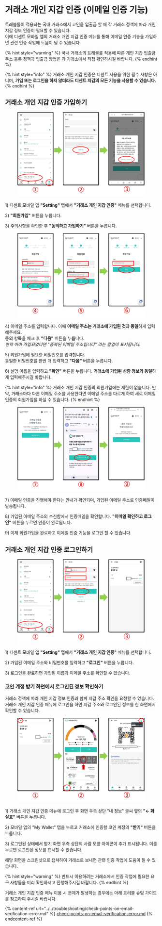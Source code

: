 # 거래소 개인 지갑 인증 (이메일 인증 기능)

트래블룰이 적용되는 국내 거래소에서 코인을 입출금 할 때 각 거래소 정책에 따라 개인 지갑 정보 인증이 필요할 수 있습니다.\
이에 디센트 모바일 앱의 거래소 개인 지갑 인증 메뉴를 통해 이메일 인증 기능을 가입하면 관련 인증 작업에 도움이 될 수 있습니다.

{% hint style="warning" %}
국내 거래소의 트래블룰 적용에 따른 개인 지갑 입출금 주소 등록 정책과 입출금 방법은 각 거래소에서 직접 확인하시길 바랍니다.
{% endhint %}

{% hint style="info" %}
거래소 개인 지갑 인증은 디센트 사용을 위한 필수 사항은 아니며, **가입 또는 로그인을 하지 않더라도 디센트 지갑의 모든 기능을 사용할 수 있습니다.**
{% endhint %}

## 거래소 개인 지갑 인증 가입하기

<figure><img src="../../.gitbook/assets/가입-01.png" alt=""><figcaption></figcaption></figure>

1\) 디센트 모바일 앱 **"Setting"** 탭에서 **"거래소 개인 지갑 인증"** 메뉴를 선택합니다.

2\) **"회원가입"** 버튼을 누릅니다.

3\) 주의사항을 확인한 후 **"동의하고 가입하기"** 버튼을 누릅니다.



<figure><img src="../../.gitbook/assets/가입-02.png" alt=""><figcaption></figcaption></figure>

4\) 이메일 주소를 입력합니다. 이때 **이메일 주소는 거래소에 가입된 것과 동일**하게 입력해주세요.\
&#x20;    동의 항목을 체크 후 **"다음"** 버튼을 누릅니다.\
&#x20;    _만약 이미 가입되었다면 "중복된 이메일 주소입니다" 라는 팝업이 표시됩니다._

5\) 회원가입에 필요한 비밀번호를 입력합니다.\
&#x20;    동일한 비밀번호를 한번 더 입력하고 **"다음"** 버튼을 누릅니다.

6\) 실명 이름을 입력하고 **"확인"** 버튼을 누릅니다. **거래소에 가입된 성함 정보와 동일**하게 입력해주시길 바랍니다.

{% hint style="info" %}
거래소 개인 지갑 인증의 회원가입에는 제한이 없습니다. 만약, 거래소마다 다른 이메일 주소를 사용한다면 이메일 주소를 다르게 하여 새로 이메일 인증의 회원가입을 하실 수 있습니다.
{% endhint %}

<figure><img src="../../.gitbook/assets/가입-03.png" alt=""><figcaption></figcaption></figure>

7\) 이메일 인증을 진행해야 한다는 안내가 확인되며, 가입된 이메일 주소로 인증메일이 발송됩니다.

8\) 가입된 이메일 주소의 수신함에서 인증메일을 확인합니다. **"이메일 확인하고 로그인"** 버튼을 누르면 인증이 완료됩니다.

9\) 이제 회원가입을 완료하고 이메일 인증 기능을 로그인 할 수 있습니다.



## 거래소 개인 지갑 인증 로그인하기

<figure><img src="../../.gitbook/assets/로그인-01.png" alt=""><figcaption></figcaption></figure>

1\) 디센트 모바일 앱 **"Setting"** 탭에서 **"거래소 개인 지갑 인증"** 메뉴를 선택합니다.

2\) 가입된 이메일 주소와 비밀번호를 입력하고 **"로그인"** 버튼을 누릅니다.

3\) 로그인을 완료하면 가입된 이름과 이메일 주소를 확인할 수 있습니다.

### 코인 계정 받기 화면에서 로그인된 정보 확인하기

거래소 정책에 따라 개인 지갑 정보 인증과 함께 지갑 주소 확인을 요청할 수 있습니다. 거래소 개인 지갑 인증 메뉴에 로그인을 하면 지갑 주소와 로그인된 정보를 한 화면에서 확인할 수 있습니다.

<figure><img src="../../.gitbook/assets/인증.png" alt=""><figcaption></figcaption></figure>

1\) 거래소 개인 지갑 인증 메뉴에 로그인 후 화면 우측 상단 "내 정보" 글씨 옆의 **"← 화살표"** 버튼을 누릅니다.&#x20;

2\) 모바일 앱의 "My Wallet" 탭을 누르고 거래소에 인증할 코인 계정의 **"받기"** 버튼을 누릅니다.

3\) 로그인된 상태에서 받기 화면 우측 상단의 사람 모양 아이콘이 추가 표시됩니다. 이를 누르면 로그인된 정보를 표시할 수 있습니다.

해당 화면을 스크린샷으로 캡쳐하여 거래소로 보내면 관련 인증 작업에 도움이 될 수 있습니다.

{% hint style="warning" %}
반드시 이용하려는 거래소에서 인증 작업에 필요한 요구 사항들을 미리 확인하시고 진행해주시길 바랍니다.
{% endhint %}



거래소 개인 지갑 인증 메뉴 이용 시 문제가 발생하는 경우에는 아래 트러블 슈팅 가이드를 참고하여 주시길 바랍니다.

{% content-ref url="../../troubleshooting/check-points-on-email-verification-error.md" %}
[check-points-on-email-verification-error.md](../../troubleshooting/check-points-on-email-verification-error.md)
{% endcontent-ref %}
